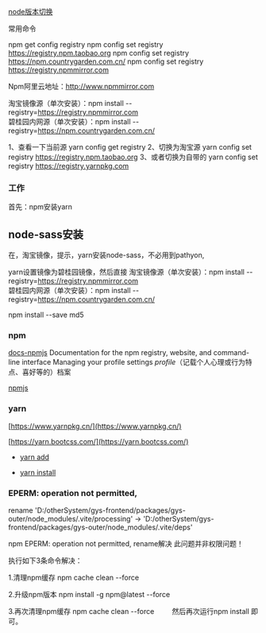 
[node版本切换](../../NodeJs/nvm/nvm-node.md)

常用命令

npm get config registry
npm config set registry https://registry.npm.taobao.org
npm config set registry https://npm.countrygarden.com.cn/
npm config  set registry  https://registry.npmmirror.com

Npm阿里云地址：http://www.npmmirror.com


淘宝镜像源（单次安装）：npm install --registry=https://registry.npmmirror.com     
碧桂园内网源（单次安装）：npm install --registry=https://npm.countrygarden.com.cn/

1、查看一下当前源
yarn config get registry
2、切换为淘宝源
yarn config set registry https://registry.npm.taobao.org
3、或者切换为自带的
yarn config set registry https://registry.yarnpkg.com

### 工作
首先：npm安装yarn
## node-sass安装
在，淘宝镜像，提示，yarn安装node-sass，不必用到pathyon,

yarn设置镜像为碧桂园镜像，然后直接
淘宝镜像源（单次安装）：npm install --registry=https://registry.npmmirror.com     
碧桂园内网源（单次安装）：npm install --registry=https://npm.countrygarden.com.cn/

npm install --save md5


### npm

[docs-npmjs](https://docs.npmjs.com/)
Documentation for the npm registry, website, and command-line interface
Managing your profile settings
*profile*（记载个人心理或行为特点、喜好等的）档案

[npmjs](https://www.npmjs.cn/)

### yarn
[https://www.yarnpkg.cn/](https://www.yarnpkg.cn/)

[https://yarn.bootcss.com/](https://yarn.bootcss.com/)

- [yarn add](https://www.yarnpkg.cn/cli/add)

- [yarn install](https://www.yarnpkg.cn/cli/install)

### EPERM: operation not permitted, 
rename 'D:/otherSystem/gys-frontend/packages/gys-outer/node_modules/.vite/processing' -> 'D:/otherSystem/gys-frontend/packages/gys-outer/node_modules/.vite/deps'

npm EPERM: operation not permitted, rename解决
此问题并非权限问题！

执行如下3条命令解决：

1.清理npm缓存
npm cache clean --force

2.升级npm版本
npm install -g npm@latest --force

3.再次清理npm缓存
npm cache clean --force
　　
然后再次运行npm install 即可。